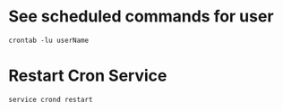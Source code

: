 # See scheduled commands for user

`crontab -lu userName`

# Restart Cron Service

`service crond restart`